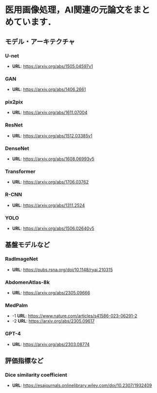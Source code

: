 # 医用画像処理，AI関連の元論文をまとめています．

## モデル・アーキテクチャ
### U-net
- **URL**: https://arxiv.org/abs/1505.04597v1

### GAN
- **URL**: https://arxiv.org/abs/1406.2661

### pix2pix
- **URL**: https://arxiv.org/abs/1611.07004

### ResNet
- **URL**: https://arxiv.org/abs/1512.03385v1

### DenseNet
- **URL**: https://arxiv.org/abs/1608.06993v5

### Transformer
- **URL**: https://arxiv.org/abs/1706.03762

### R-CNN
- **URL**: https://arxiv.org/abs/1311.2524

### YOLO
- **URL**: https://arxiv.org/abs/1506.02640v5

## 基盤モデルなど
### RadImageNet
- **URL**: https://pubs.rsna.org/doi/10.1148/ryai.210315

### AbdomenAtlas-8k
- **URL**: https://arxiv.org/abs/2305.09666

### MedPalm
- -1 **URL**: https://www.nature.com/articles/s41586-023-06291-2
- -2 **URL**: https://arxiv.org/abs/2305.09617

### GPT-4
- **URL**: https://arxiv.org/abs/2303.08774

## 評価指標など
### Dice similarity coefficient
- **URL**: https://esajournals.onlinelibrary.wiley.com/doi/10.2307/1932409




